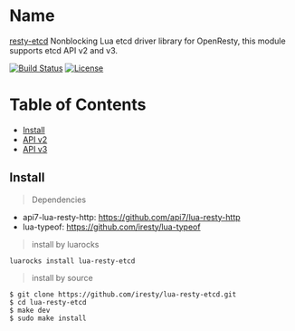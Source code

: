 Name
====

[resty-etcd](https://github.com/iresty/lua-resty-etcd) Nonblocking Lua etcd driver library for OpenResty, this module supports etcd API v2 and v3.

[![Build Status](https://travis-ci.org/api7/lua-resty-etcd.svg?branch=master)](https://travis-ci.org/api7/lua-resty-etcd)
[![License](https://img.shields.io/badge/License-Apache%202.0-blue.svg)](https://github.com/iresty/lua-resty-etcd/blob/master/LICENSE)

Table of Contents
=================
* [Install](#install)
* [API v2](api_v2.md)
* [API v3](api_v3.md)

## Install

> Dependencies

- api7-lua-resty-http: https://github.com/api7/lua-resty-http
- lua-typeof: https://github.com/iresty/lua-typeof

> install by luarocks

```shell
luarocks install lua-resty-etcd
```

> install by source

```shell
$ git clone https://github.com/iresty/lua-resty-etcd.git
$ cd lua-resty-etcd
$ make dev
$ sudo make install
```

